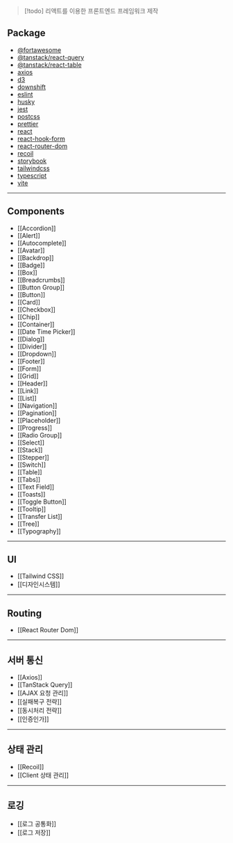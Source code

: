 > [!todo]
> 리액트를 이용한 프론트엔드 프레임워크 제작

## Package
- [@fortawesome](https://fontawesome.com/)
- [@tanstack/react-query](https://tanstack.com/query/latest)
- [@tanstack/react-table](https://tanstack.com/table/latest)
- [axios](https://axios-http.com/kr/docs/intro)
- [d3](https://d3js.org/)
- [downshift](https://www.downshift-js.com/)
- [eslint](https://eslint.org/)
- [husky](https://typicode.github.io/husky/)
- [jest](https://jestjs.io/)
- [postcss](https://postcss.org/)
- [prettier](https://prettier.io/)
- [react](https://ko.react.dev/)
- [react-hook-form](https://react-hook-form.com/)
- [react-router-dom](https://reactrouter.com/)
- [recoil](https://recoiljs.org/ko/)
- [storybook](https://storybook.js.org/)
- [tailwindcss](https://tailwindcss.com/)
- [typescript](https://www.typescriptlang.org/)
- [vite](https://ko.vitejs.dev/guide/)
---
## Components
- [[Accordion]]
- [[Alert]]
- [[Autocomplete]]
- [[Avatar]]
- [[Backdrop]]
- [[Badge]]
- [[Box]]
- [[Breadcrumbs]]
- [[Button Group]]
- [[Button]]
- [[Card]]
- [[Checkbox]]
- [[Chip]]
- [[Container]]
- [[Date Time Picker]]
- [[Dialog]]
- [[Divider]]
- [[Dropdown]]
- [[Footer]]
- [[Form]]
- [[Grid]]
- [[Header]]
- [[Link]]
- [[List]]
- [[Navigation]]
- [[Pagination]]
- [[Placeholder]]
- [[Progress]]
- [[Radio Group]]
- [[Select]]
- [[Stack]]
- [[Stepper]]
- [[Switch]]
- [[Table]]
- [[Tabs]]
- [[Text Field]]
- [[Toasts]]
- [[Toggle Button]]
- [[Tooltip]]
- [[Transfer List]]
- [[Tree]]
- [[Typography]]
---
## UI
- [[Tailwind CSS]]
- [[디자인시스템]]
---
## Routing
- [[React Router Dom]]
---
## 서버 통신
- [[Axios]]
- [[TanStack Query]]
- [[AJAX 요청 관리]]
- [[실패복구 전략]]
- [[동시처리 전략]]
- [[인증인가]]
---
## 상태 관리
- [[Recoil]]
- [[Client 상태 관리]]
---
## 로깅
- [[로그 공통화]]
- [[로그 저장]]